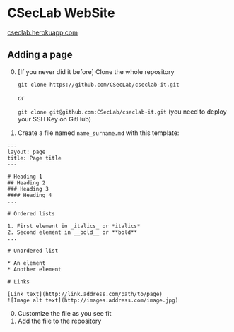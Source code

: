# CSecLab WebSite

[cseclab.herokuapp.com](https://cseclab.herokuapp.com/)

## Adding a page

0. [If you never did it before] Clone the whole repository

    `git clone https://github.com/CSecLab/cseclab-it.git`
    
    *or*

    `git clone git@github.com:CSecLab/cseclab-it.git`
    (you need to deploy your SSH Key on GitHub)
0. Create a file named `name_surname.md` with this template:
```
---
layout: page
title: Page title
---

# Heading 1
## Heading 2
### Heading 3
#### Heading 4
...

# Ordered lists

1. First element in _italics_ or *italics*
2. Second element in __bold__ or **bold**
...

# Unordered list

* An element
* Another element

# Links

[Link text](http://link.address.com/path/to/page)
![Image alt text](http://images.address.com/image.jpg)

```
0. Customize the file as you see fit
0. Add the file to the repository
